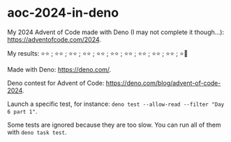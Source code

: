 # aoc-2024-in-deno

My 2024 Advent of Code made with Deno (I may not complete it though...): https://adventofcode.com/2024.

My results: ⭐️⭐️ ; ⭐️⭐️ ; ⭐️⭐️ ; ⭐️⭐️ ; ⭐️⭐️ ; ⭐️⭐️ ; ⭐️⭐️ ; ⭐️⭐️ ; ⭐️⭐️ ; ⭐️⭐️ ; ⭐️🚫

Made with Deno: https://deno.com/.

Deno contest for Advent of Code: https://deno.com/blog/advent-of-code-2024.

Launch a specific test, for instance: `deno test --allow-read --filter "Day 6 part 1"`.

Some tests are ignored because they are too slow. You can run all of them with `deno task test`.
